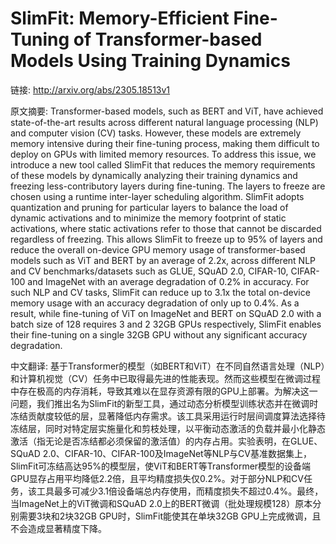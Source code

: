 # SlimFit: Memory-Efficient Fine-Tuning of Transformer-based Models Using Training Dynamics

链接: http://arxiv.org/abs/2305.18513v1

原文摘要:
Transformer-based models, such as BERT and ViT, have achieved
state-of-the-art results across different natural language processing (NLP) and
computer vision (CV) tasks. However, these models are extremely memory
intensive during their fine-tuning process, making them difficult to deploy on
GPUs with limited memory resources. To address this issue, we introduce a new
tool called SlimFit that reduces the memory requirements of these models by
dynamically analyzing their training dynamics and freezing less-contributory
layers during fine-tuning. The layers to freeze are chosen using a runtime
inter-layer scheduling algorithm. SlimFit adopts quantization and pruning for
particular layers to balance the load of dynamic activations and to minimize
the memory footprint of static activations, where static activations refer to
those that cannot be discarded regardless of freezing. This allows SlimFit to
freeze up to 95% of layers and reduce the overall on-device GPU memory usage of
transformer-based models such as ViT and BERT by an average of 2.2x, across
different NLP and CV benchmarks/datasets such as GLUE, SQuAD 2.0, CIFAR-10,
CIFAR-100 and ImageNet with an average degradation of 0.2% in accuracy. For
such NLP and CV tasks, SlimFit can reduce up to 3.1x the total on-device memory
usage with an accuracy degradation of only up to 0.4%. As a result, while
fine-tuning of ViT on ImageNet and BERT on SQuAD 2.0 with a batch size of 128
requires 3 and 2 32GB GPUs respectively, SlimFit enables their fine-tuning on a
single 32GB GPU without any significant accuracy degradation.

中文翻译:
基于Transformer的模型（如BERT和ViT）在不同自然语言处理（NLP）和计算机视觉（CV）任务中已取得最先进的性能表现。然而这些模型在微调过程中存在极高的内存消耗，导致其难以在显存资源有限的GPU上部署。为解决这一问题，我们推出名为SlimFit的新型工具，通过动态分析模型训练状态并在微调时冻结贡献度较低的层，显著降低内存需求。该工具采用运行时层间调度算法选择待冻结层，同时对特定层实施量化和剪枝处理，以平衡动态激活的负载并最小化静态激活（指无论是否冻结都必须保留的激活值）的内存占用。实验表明，在GLUE、SQuAD 2.0、CIFAR-10、CIFAR-100及ImageNet等NLP与CV基准数据集上，SlimFit可冻结高达95%的模型层，使ViT和BERT等Transformer模型的设备端GPU显存占用平均降低2.2倍，且平均精度损失仅0.2%。对于部分NLP和CV任务，该工具最多可减少3.1倍设备端总内存使用，而精度损失不超过0.4%。最终，当ImageNet上的ViT微调和SQuAD 2.0上的BERT微调（批处理规模128）原本分别需要3块和2块32GB GPU时，SlimFit能使其在单块32GB GPU上完成微调，且不会造成显著精度下降。
